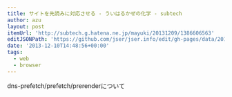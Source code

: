 ```yaml
---
title: サイトを先読みに対応させる - ういはるかぜの化学 - subtech
author: azu
layout: post
itemUrl: 'http://subtech.g.hatena.ne.jp/mayuki/20131209/1386606563'
editJSONPath: 'https://github.com/jser/jser.info/edit/gh-pages/data/2013/12/index.json'
date: '2013-12-10T14:48:56+00:00'
tags:
  - web
  - browser
---
```

dns-prefetch/prefetch/prerenderについて
